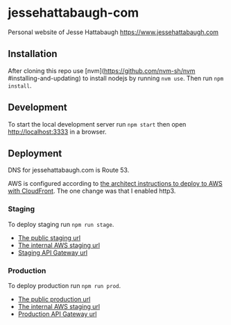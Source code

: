 # jessehattabaugh-com

Personal website of Jesse Hattabaugh <https://www.jessehattabaugh.com>


## Installation

After cloning this repo use [nvm](https://github.com/nvm-sh/nvm
#installing-and-updating) to install nodejs by running `nvm use`. Then run `npm install`.


## Development

To start the local development server run `npm start` then open [http://localhost:3333](http://localhost:3333) in a browser.


## Deployment

DNS for jessehattabaugh.com is Route 53.

AWS is configured according to [the architect instructions to deploy to AWS with CloudFront](https://arc.codes/docs/en/guides/domains/registrars/route53-and-cloudfront). The one change was that I enabled http3.


### Staging

To deploy staging run `npm run stage`.

- [The public staging url](https://staging.jessehattabaugh.com)
- [The internal AWS staging url](https://q4mdjvrxu0.execute-api.us-east-1.amazonaws.com)
- [Staging API Gateway url](https://d-wkx1pw21j6.execute-api.us-east-1.amazonaws.com)


### Production

To deploy production run `npm run prod`.

- [The public production url](https://jessehattabaugh.com)
- [The internal AWS staging url](https://rba5mrs9pb.execute-api.us-east-1.amazonaws.com)
- [Production API Gateway url](https://rba5mrs9pb.execute-api.us-east-1.amazonaws.com/)